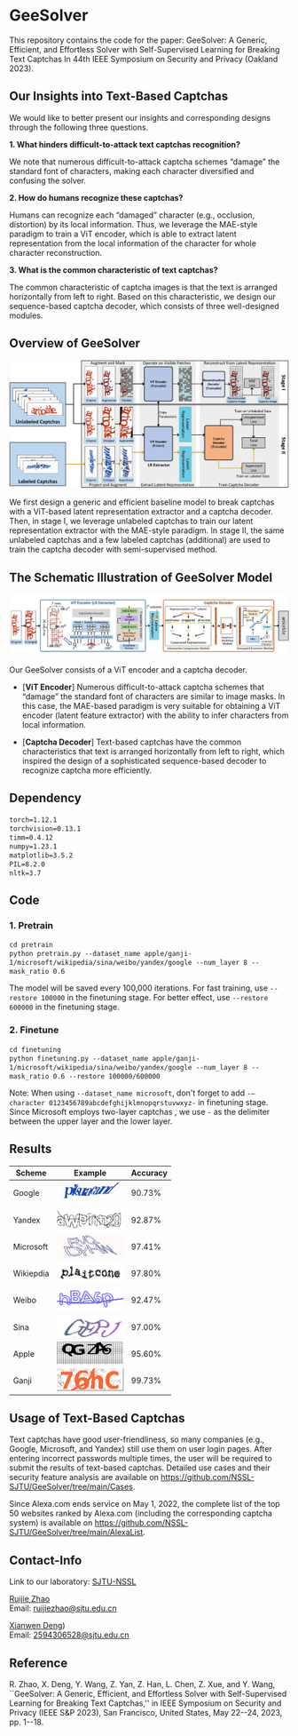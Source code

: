# GeeSolver

This repository contains the code for the paper:
GeeSolver: A Generic, Efficient, and Effortless Solver with Self-Supervised Learning for Breaking Text Captchas
In 44th IEEE Symposium on Security and Privacy (Oakland 2023).

## Our Insights into Text-Based Captchas

We would like to better present our insights and corresponding designs through the following three questions.

**1. What hinders difficult-to-attack text captchas recognition?** 

We note that numerous difficult-to-attack captcha schemes “damage” the standard font of characters, making each character diversified and confusing the solver.

**2. How do humans recognize these captchas?**

Humans can recognize each “damaged” character (e.g., occlusion, distortion) by its local information. Thus, we leverage the MAE-style paradigm to train a ViT encoder, which is able to extract latent representation from the local information of the character for whole character reconstruction.

**3. What is the common characteristic of text captchas?**

The common characteristic of captcha images is that the text is arranged horizontally from left to right. Based on this characteristic, we design our sequence-based captcha decoder, which consists of three well-designed modules.

## Overview of GeeSolver

<img src="https://github.com/NSSL-SJTU/GeeSolver/blob/main/Figs/GeeSolver-overview.png">

We first design a generic and efficient baseline model to break captchas with a ViT-based latent representation extractor and a captcha decoder. Then, in stage I, we leverage unlabeled captchas to train our latent representation extractor with the MAE-style paradigm. In stage II, the same unlabeled captchas and a few labeled captchas (additional) are used to train the captcha decoder with semi-supervised method.

## The Schematic Illustration of GeeSolver Model

<img src="https://github.com/NSSL-SJTU/GeeSolver/blob/main/Figs/GeeSolver-model.png">

Our GeeSolver consists of a ViT encoder and a captcha decoder.

- [**ViT Encoder**] Numerous difficult-to-attack captcha schemes that “damage” the standard font of characters are similar to image masks. In this case, the MAE-based paradigm is very suitable for obtaining a ViT encoder (latent feature extractor) with the ability to infer characters from local information.

- [**Captcha Decoder**] Text-based captchas have the common characteristics that text is arranged horizontally from left to right, which inspired the design of a sophisticated sequence-based decoder to recognize captcha more efficiently.

## Dependency

```
torch=1.12.1
torchvision=0.13.1
timm=0.4.12
numpy=1.23.1
matplotlib=3.5.2
PIL=8.2.0
nltk=3.7
```

## Code

### 1. Pretrain
```
cd pretrain
python pretrain.py --dataset_name apple/ganji-1/microsoft/wikipedia/sina/weibo/yandex/google --num_layer 8 --mask_ratio 0.6
```
The model will be saved every 100,000 iterations. For fast training, use `--restore 100000` in the finetuning stage. For better effect, use `--restore 600000` in the finetuning stage.

### 2. Finetune
```
cd finetuning
python finetuning.py --dataset_name apple/ganji-1/microsoft/wikipedia/sina/weibo/yandex/google --num_layer 8 --mask_ratio 0.6 --restore 100000/600000
```

Note: When using `--dataset_name microsoft`, don't forget to add `-–character 0123456789abcdefghijklmnopqrstuvwxyz-` in finetuning stage. Since Microsoft employs two-layer captchas , we use `-` as the delimiter between the upper layer and the lower layer.

## Results

| Scheme     | Example | Accuracy     |
| ----------- | -----| ------------ |
| Google     | <img src="https://github.com/NSSL-SJTU/GeeSolver/blob/main/images/google.jpg" width="120px" height="40px"> | 90.73%       |
| Yandex     | <img src="https://github.com/NSSL-SJTU/GeeSolver/blob/main/images/yandex.png" width="120px" height="40px"> | 92.87%       |
| Microsoft  | <img src="https://github.com/NSSL-SJTU/GeeSolver/blob/main/images/microsoft.jpg" width="120px" height="40px"> | 97.41%       |
| Wikiepdia  | <img src="https://github.com/NSSL-SJTU/GeeSolver/blob/main/images/wikipedia.png" width="120px" height="40px"> | 97.80%       |
| Weibo      | <img src="https://github.com/NSSL-SJTU/GeeSolver/blob/main/images/weibo.jpg" width="120px" height="40px"> | 92.47%       |
| Sina       | <img src="https://github.com/NSSL-SJTU/GeeSolver/blob/main/images/sina.png" width="120px" height="40px"> | 97.00%       |
| Apple      | <img src="https://github.com/NSSL-SJTU/GeeSolver/blob/main/images/apple.jpg" width="120px" height="40px"> | 95.60%       |
| Ganji      | <img src="https://github.com/NSSL-SJTU/GeeSolver/blob/main/images/ganji-1.png" width="120px" height="40px"> | 99.73%       |

## Usage of Text-Based Captchas

Text captchas have good user-friendliness, so many companies (e.g., Google, Microsoft, and Yandex) still use them on user login pages. After entering incorrect passwords multiple times, the user will be required to submit the results of text-based captchas. Detailed use cases and their security feature analysis are available on https://github.com/NSSL-SJTU/GeeSolver/tree/main/Cases. 

Since Alexa.com ends service on May 1, 2022, the complete list of the top 50 websites ranked by Alexa.com (including the corresponding captcha system) is available on https://github.com/NSSL-SJTU/GeeSolver/tree/main/AlexaList.

## Contact-Info

Link to our laboratory: [SJTU-NSSL](https://github.com/NSSL-SJTU "SJTU-NSSL")

[Ruijie Zhao](https://github.com/iZRJ)
<br>
Email: ruijiezhao@sjtu.edu.cn

[Xianwen Deng](https://github.com/SJTU-dxw))
<br>
Email: 2594306528@sjtu.edu.cn

## Reference

R. Zhao, X. Deng, Y. Wang, Z. Yan, Z. Han, L. Chen, Z. Xue, and Y. Wang, ``GeeSolver: A Generic, Efficient, and Effortless Solver with Self-Supervised Learning for Breaking Text Captchas,'' in IEEE Symposium on Security and Privacy (IEEE S&P 2023), San Francisco, United States, May 22--24, 2023, pp. 1--18.

